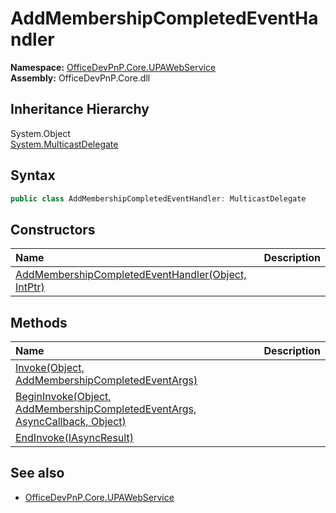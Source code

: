 # AddMembershipCompletedEventHandler
  

**Namespace:** [OfficeDevPnP.Core.UPAWebService](OfficeDevPnP.Core.UPAWebService.md)  
**Assembly:** OfficeDevPnP.Core.dll  
## Inheritance Hierarchy
System.Object  
    [System.MulticastDelegate](System.MulticastDelegate.md)
## Syntax
```C#
public class AddMembershipCompletedEventHandler: MulticastDelegate
```
## Constructors
|**Name**|**Description**|
|:-----|:-----|
| [AddMembershipCompletedEventHandler(Object, IntPtr)](OfficeDevPnP.Core.UPAWebService.AddMembershipCompletedEventHandler.ctor1.md) | 
## Methods
|**Name**|**Description**|
|:-----|:-----|
| [Invoke(Object, AddMembershipCompletedEventArgs)](OfficeDevPnP.Core.UPAWebService.AddMembershipCompletedEventHandler.3770597f.md) | 
| [BeginInvoke(Object, AddMembershipCompletedEventArgs, AsyncCallback, Object)](OfficeDevPnP.Core.UPAWebService.AddMembershipCompletedEventHandler.8fa7499a.md) | 
| [EndInvoke(IAsyncResult)](OfficeDevPnP.Core.UPAWebService.AddMembershipCompletedEventHandler.c9867657.md) | 
## See also
- [OfficeDevPnP.Core.UPAWebService](OfficeDevPnP.Core.UPAWebService.md)
